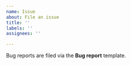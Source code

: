 ```yaml
---
name: Issue
about: File an issue
title: ''
labels: ''
assignees: ''

---
```


Bug reports are filed via the **Bug report** template.
